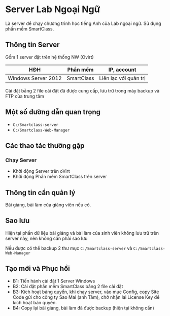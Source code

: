 # Server Lab Ngoại Ngữ

Là server để chạy chương trình học tiếng Anh của Lab ngoại ngữ. Sử dụng phần mềm SmartClass.

## Thông tin Server

Gồm 1 server đặt trên hệ thống NW (Ovirt)

| HĐH | Phần mềm | IP, account |
| --- | --- | --- |
| Windows Server 2012 | SmartClass | Liên lạc với quản trị |

Cài đặt bằng 2 file cài đặt đã được cung cấp, lưu trữ trong máy backup và FTP của trung tâm

## Một số đường dẫn quan trọng

- `C:/Smartclass-server`
- `C:/Smartclass-Web-Manager`

## Các thao tác thường gặp

### Chạy Server

- Khởi động Server trên oVirt
- Khởi động Phần mềm SmartClass trên server
 
## Thông tin cần quản lý

Bài giảng, bài làm của giảng viên nếu có.
 
## Sao lưu
 
Hiện tại phần dữ liệu bài giảng và bài làm của sinh viên không lưu trữ trên server này, nên không cần phải sao lưu

Nếu được có thể backup 2 thư mục `C:/Smartclass-server` và `C:/Smartclass-Web-Manager`
 
## Tạo mới và Phục hồi
 
- B1: Tiến hành cài đặt 1 Server Windows
- B2: Cài đặt phần mềm SmartClass bằng 2 file cài đặt
- B3: Kích hoạt bảng quyền, khi chạy server, vào mục Config, copy Site Code gửi cho công ty Sao Mai (anh Tâm), chờ nhận lại License Key để kích hoạt bản quyền.
- B4: Copy lại bài giảng, bài làm đã được backup (hiện tại không cần)
